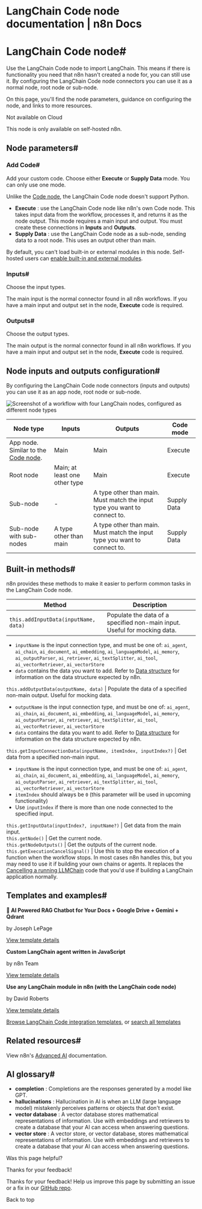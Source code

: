 # LangChain Code node documentation | n8n Docs

[ ](https://github.com/n8n-io/n8n-docs/edit/main/docs/integrations/builtin/cluster-nodes/root-nodes/n8n-nodes-langchain.code.md "Edit this page")

# LangChain Code node#

Use the LangChain Code node to import LangChain. This means if there is functionality you need that n8n hasn't created a node for, you can still use it. By configuring the LangChain Code node connectors you can use it as a normal node, root node or sub-node.

On this page, you'll find the node parameters, guidance on configuring the node, and links to more resources.

Not available on Cloud

This node is only available on self-hosted n8n.

## Node parameters#

### Add Code#

Add your custom code. Choose either **Execute** or **Supply Data** mode. You can only use one mode.

Unlike the [Code node](../../../core-nodes/n8n-nodes-base.code/), the LangChain Code node doesn't support Python.

  * **Execute** : use the LangChain Code node like n8n's own Code node. This takes input data from the workflow, processes it, and returns it as the node output. This mode requires a main input and output. You must create these connections in **Inputs** and **Outputs**.
  * **Supply Data** : use the LangChain Code node as a sub-node, sending data to a root node. This uses an output other than main.

By default, you can't load built-in or external modules in this node. Self-hosted users can [enable built-in and external modules](../../../../../hosting/configuration/configuration-methods/).

### Inputs#

Choose the input types. 

The main input is the normal connector found in all n8n workflows. If you have a main input and output set in the node, **Execute** code is required.

### Outputs#

Choose the output types. 

The main output is the normal connector found in all n8n workflows. If you have a main input and output set in the node, **Execute** code is required.

## Node inputs and outputs configuration#

By configuring the LangChain Code node connectors (inputs and outputs) you can use it as an app node, root node or sub-node.

![Screenshot of a workflow with four LangChain nodes, configured as different node types](../../../../../_images/integrations/builtin/cluster-nodes/langchaincode/create-node-types.png)

Node type | Inputs | Outputs | Code mode  
---|---|---|---  
App node. Similar to the [Code node](../../../core-nodes/n8n-nodes-base.code/). | Main | Main | Execute  
Root node | Main; at least one other type | Main | Execute  
Sub-node | - | A type other than main. Must match the input type you want to connect to. | Supply Data  
Sub-node with sub-nodes | A type other than main | A type other than main. Must match the input type you want to connect to. | Supply Data  
  
## Built-in methods#

n8n provides these methods to make it easier to perform common tasks in the LangChain Code node.

Method | Description  
---|---  
`this.addInputData(inputName, data)` | Populate the data of a specified non-main input. Useful for mocking data.

  * `inputName` is the input connection type, and must be one of: `ai_agent`, `ai_chain`, `ai_document`, `ai_embedding`, `ai_languageModel`, `ai_memory`, `ai_outputParser`, `ai_retriever`, `ai_textSplitter`, `ai_tool`, `ai_vectorRetriever`, `ai_vectorStore`
  * `data` contains the data you want to add. Refer to [Data structure](../../../../../data/data-structure/) for information on the data structure expected by n8n.

  
`this.addOutputData(outputName, data)` | Populate the data of a specified non-main output. Useful for mocking data.

  * `outputName` is the input connection type, and must be one of: `ai_agent`, `ai_chain`, `ai_document`, `ai_embedding`, `ai_languageModel`, `ai_memory`, `ai_outputParser`, `ai_retriever`, `ai_textSplitter`, `ai_tool`, `ai_vectorRetriever`, `ai_vectorStore`
  * `data` contains the data you want to add. Refer to [Data structure](../../../../../data/data-structure/) for information on the data structure expected by n8n.

  
`this.getInputConnectionData(inputName, itemIndex, inputIndex?)` | Get data from a specified non-main input.

  * `inputName` is the input connection type, and must be one of: `ai_agent`, `ai_chain`, `ai_document`, `ai_embedding`, `ai_languageModel`, `ai_memory`, `ai_outputParser`, `ai_retriever`, `ai_textSplitter`, `ai_tool`, `ai_vectorRetriever`, `ai_vectorStore`
  * `itemIndex` should always be `0` (this parameter will be used in upcoming functionality)
  * Use `inputIndex` if there is more than one node connected to the specified input.

  
`this.getInputData(inputIndex?, inputName?)` | Get data from the main input.  
`this.getNode()` | Get the current node.  
`this.getNodeOutputs()` | Get the outputs of the current node.  
`this.getExecutionCancelSignal()` | Use this to stop the execution of a function when the workflow stops. In most cases n8n handles this, but you may need to use it if building your own chains or agents. It replaces the [Cancelling a running LLMChain](https://js.langchain.com/docs/modules/chains/foundational/llm_chain#cancelling-a-running-llmchain) code that you'd use if building a LangChain application normally.  
  
## Templates and examples#

**🤖 AI Powered RAG Chatbot for Your Docs + Google Drive + Gemini + Qdrant**

by Joseph LePage

[View template details](https://n8n.io/workflows/2982-ai-powered-rag-chatbot-for-your-docs-google-drive-gemini-qdrant/)

**Custom LangChain agent written in JavaScript**

by n8n Team

[View template details](https://n8n.io/workflows/1955-custom-langchain-agent-written-in-javascript/)

**Use any LangChain module in n8n (with the LangChain code node)**

by David Roberts

[View template details](https://n8n.io/workflows/2082-use-any-langchain-module-in-n8n-with-the-langchain-code-node/)

[Browse LangChain Code integration templates](https://n8n.io/integrations/langchain-code/), or [search all templates](https://n8n.io/workflows/)

## Related resources#

View n8n's [Advanced AI](../../../../../advanced-ai/) documentation.

## AI glossary#

  * **completion** : Completions are the responses generated by a model like GPT.
  * **hallucinations** : Hallucination in AI is when an LLM (large language model) mistakenly perceives patterns or objects that don't exist.
  * **vector database** : A vector database stores mathematical representations of information. Use with embeddings and retrievers to create a database that your AI can access when answering questions.
  * **vector store** : A vector store, or vector database, stores mathematical representations of information. Use with embeddings and retrievers to create a database that your AI can access when answering questions.

Was this page helpful? 

Thanks for your feedback! 

Thanks for your feedback! Help us improve this page by submitting an issue or a fix in our [GitHub repo](https://github.com/n8n-io/n8n-docs). 

Back to top